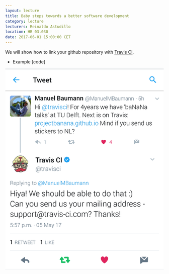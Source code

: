 ```yaml
---
layout: lecture
title: Baby steps towards a better software development
category: lecture
lecturers: Reinaldo Astudillo 
location: HB 03.030
date: 2017-06-01 15:00:00 CET
---
```


We will show how to link your github repository with [Travis CI].

* Example [code]

![travis](/images/Screenshot_20170505-175818.png)

[Travis CI]: https://travis-ci.org/
